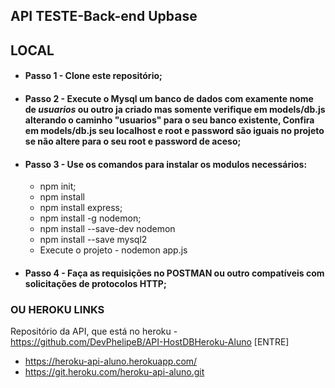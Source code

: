 ## API TESTE-Back-end Upbase

## LOCAL
- #### Passo 1 - Clone este repositório;
- #### Passo 2 - Execute o Mysql um banco de dados com examente nome de *usuarios* ou outro ja criado mas somente verifique em models/db.js alterando o caminho "usuarios" para o seu banco existente, Confira em models/db.js seu localhost e root e password são iguais no projeto se não altere para o seu root e password de aceso;
- #### Passo 3 - Use os comandos para instalar os modulos necessários: 
    - npm init;
    - npm install
    - npm install express;
    - npm install -g nodemon;
    - npm install --save-dev nodemon
    - npm install --save mysql2
    - Execute o projeto - nodemon app.js
- #### Passo 4 - Faça as requisições no POSTMAN ou outro compatíveis com solicitações de protocolos HTTP;

### OU HEROKU LINKS

Repositório da API, que está no heroku - https://github.com/DevPhelipeB/API-HostDBHeroku-Aluno [ENTRE]
- https://heroku-api-aluno.herokuapp.com/
- https://git.heroku.com/heroku-api-aluno.git 
